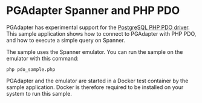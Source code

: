 <meta name='keywords' content='pgadapter, php, pdo, spanner, cloud spanner, emulator'>

# PGAdapter Spanner and PHP PDO

PGAdapter has experimental support for the [PostgreSQL PHP PDO driver](https://www.php.net/manual/en/ref.pdo-pgsql.php).
This sample application shows how to connect to PGAdapter with PHP PDO, and how to execute a simple query on Spanner.

The sample uses the Spanner emulator. You can run the sample on the emulator with this command:

```shell
php pdo_sample.php
```

PGAdapter and the emulator are started in a Docker test container by the sample application.
Docker is therefore required to be installed on your system to run this sample.
